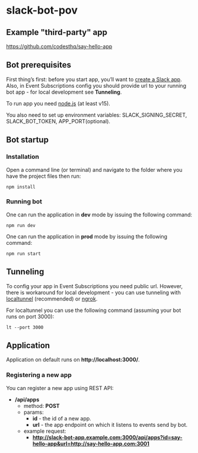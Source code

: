 # slack-bot-pov

## Example "third-party" app

https://github.com/codesthq/say-hello-app

## Bot prerequisites

First thing’s first: before you start app, you’ll want to [create a Slack app](https://api.slack.com/apps/new).
Also, in Event Subscriptions config you should provide url to your running bot app - for local development see 
**Tunneling**.

To run app you need [node.js](https://nodejs.org/en/) (at least v15).

You also need to set up environment variables: SLACK_SIGNING_SECRET, SLACK_BOT_TOKEN, APP_PORT(optional).

## Bot startup

### Installation

Open a command line (or terminal) and navigate to the folder where you have the project files then run:

```
npm install
```

### Running bot

One can run the application in **dev** mode by issuing the following command:

```
npm run dev
```

One can run the application in **prod** mode by issuing the following command:

```
npm run start
```

## Tunneling

To config your app in Event Subscriptions you need public url. However, there is workaround for local development - you 
can use tunneling with [localtunnel](https://github.com/localtunnel/localtunnel) (recommended) 
or [ngrok](https://ngrok.com/).

For localtunnel you can use the following command (assuming your bot runs on port 3000):

```
lt --port 3000
```

## Application

Application on default runs on **http://localhost:3000/**.

### Registering a new app

You can register a new app using REST API:

* **/api/apps**
    * method: **POST**
    * params:
        * __id__ - the id of a new app.
        * __url__ - the app endpoint on which it listens to events send by bot.
    * example request:
        * **http://slack-bot-app.example.com:3000/api/apps?id=say-hello-app&url=http://say-hello-app.com:3001**


